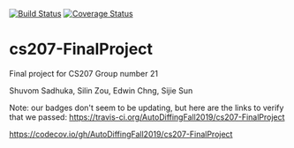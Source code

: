 [![Build Status](https://travis-ci.org/AutoDiffingFall2019/cs207-FinalProject.svg?branch=master)](https://travis-ci.org/AutoDiffingFall2019/cs207-FinalProject)
[![Coverage Status](https://codecov.io/gh/AutoDiffingFall2019/cs207-FinalProject/branch/master/graph/badge.svg)](https://codecov.io/gh/AutoDiffingFall2019/cs207-FinalProject)


# cs207-FinalProject
Final project for CS207
Group number 21

Shuvom Sadhuka, Silin Zou, Edwin Chng, Sijie Sun

Note: our badges don't seem to be updating, but here are the links to verify that we passed:
https://travis-ci.org/AutoDiffingFall2019/cs207-FinalProject

https://codecov.io/gh/AutoDiffingFall2019/cs207-FinalProject
